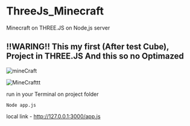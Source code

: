 # ThreeJs_Minecraft

Minecraft on THREE.JS on Node,js server
<h2>
!!WARING!!
This my first (After test Cube), Project in THREE.JS
And this so no Optimazed
</h2>

![mineCraft](https://github.com/grand3680/ThreeJs_Minecraft/assets/84720129/8f1ba05c-3ed6-4936-bd10-16cf322afe08)

![MineCrafttt](https://github.com/grand3680/ThreeJs_Minecraft/assets/84720129/2693cdea-6c34-4090-a7df-399abf2c0ac7)

run in your Terminal on project folder
```console
Node app.js
```
local link - http://127.0.0.1:3000/app.js
